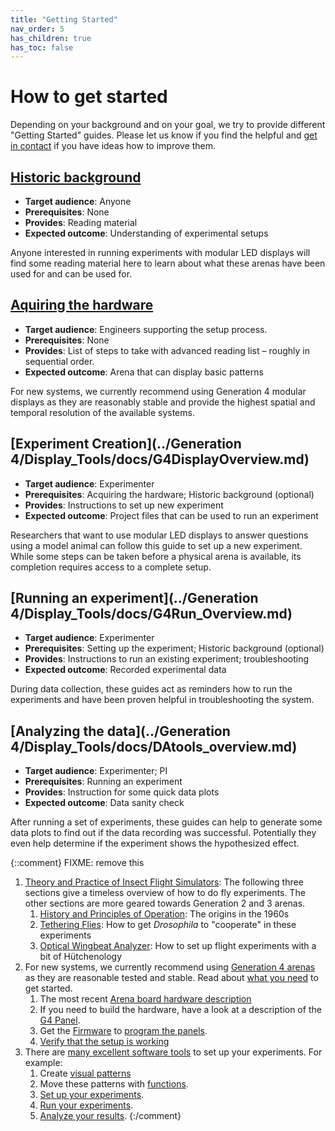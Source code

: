 ```yaml
---
title: "Getting Started"
nav_order: 5
has_children: true
has_toc: false
---
```


# How to get started

Depending on your background and on your goal, we try to provide different "Getting Started" guides. Please let us know if you find the helpful and [get in contact](../Contact.md) if you have ideas how to improve them.

## [Historic background](gs-historic-background.md)

- **Target audience**: Anyone
- **Prerequisites**: None
- **Provides**: Reading material
- **Expected outcome**: Understanding of experimental setups

Anyone interested in running experiments with modular LED displays will find some reading material here to learn about what these arenas have been used for and can be used for.

## [Aquiring the hardware](gs-getting-hardware.md)

- **Target audience**: Engineers supporting the setup process.
- **Prerequisites**: None
- **Provides**: List of steps to take with advanced reading list – roughly in sequential order.
- **Expected outcome**: Arena that can display basic patterns

For new systems, we currently recommend using Generation 4 modular displays as they are reasonably stable and provide the highest spatial and temporal resolution of the available systems.

## [Experiment Creation](../Generation 4/Display_Tools/docs/G4DisplayOverview.md)

- **Target audience**: Experimenter
- **Prerequisites**: Acquiring the hardware; Historic background (optional)
- **Provides**: Instructions to set up new experiment
- **Expected outcome**: Project files that can be used to run an experiment

Researchers that want to use modular LED displays to answer questions using a model animal can follow this guide to set up a new experiment. While some steps can be taken before a physical arena is available, its completion requires access to a complete setup.

## [Running an experiment](../Generation 4/Display_Tools/docs/G4Run_Overview.md)

- **Target audience**: Experimenter
- **Prerequisites**: Setting up the experiment; Historic background (optional)
- **Provides**: Instructions to run an existing experiment; troubleshooting
- **Expected outcome**: Recorded experimental data

During data collection, these guides act as reminders how to run the experiments and have been proven helpful in troubleshooting the system.

## [Analyzing the data](../Generation 4/Display_Tools/docs/DAtools_overview.md)

- **Target audience**: Experimenter; PI
- **Prerequisites**: Running an experiment
- **Provides**: Instruction for some quick data plots
- **Expected outcome**: Data sanity check

After running a set of experiments, these guides can help to generate some data plots to find out if the data recording was successful. Potentially they even help determine if the experiment shows the hypothesized effect.


{::comment}
FIXME: remove this
1. [Theory and Practice of Insect Flight Simulators](/Panel/Generation%203/Software/docs/g2-user-guide.html): The following three sections give a timeless overview of how to do fly experiments. The other sections are more geared towards Generation 2 and 3 arenas.
    1. [History and Principles of Operation](/Panel/Generation%203/Software/docs/g2-user-guide.html#history-and-principles-of-operation): The origins in the 1960s
    2. [Tethering Flies](/Panel/Generation%203/Software/docs/g2-user-guide.html#tethering-flies): How to get *Drosophila* to "cooperate" in these experiments
    3. [Optical Wingbeat Analyzer](/Panel/Generation%203/Software/docs/g2-user-guide.html#optical-wingbeat-analyzer): How to set up flight experiments with a bit of Hütchenology
2. For new systems, we currently recommend using [Generation 4 arenas](/Panel/Generation%204/Documentation/docs/components.html) as they are reasonable tested and stable. Read about [what you need](/Panel/Generation%204/Display_Tools/docs/G4_Hardware_Setup.html) to get started.
    1. The most recent [Arena board hardware description](/Panel/Generation%204/Arena/README.html)
    2. If you need to build the hardware, have a look at a description of the [G4 Panel](/Panel/Generation%204/Panel/README.html).
    3. Get the [Firmware](/Panel/Generation%204/Firmware/README.html) to [program the panels](/Panel/Generation%204/Display_Tools/G4%20Panel%20Programming/G4_Panel-programmer_instructions.html).
    4. [Verify that the setup is working](/Panel/Generation%204/Display_Tools/docs/G4_Verify.html)
3. There are [many excellent software tools](/Panel/Generation%204/Display_Tools/README.html) to set up your experiments. For example:
    1. Create [visual patterns](/Panel/Generation%204/Display_Tools/G4_Pattern_Generator/About%20Pattern%20Generator.html)
    2. Move these patterns with [functions](/Panel/Generation%204/Display_Tools/G4_Function_Generator/About%20Function%20Generator.html).
    3. [Set up your experiments](/Panel/Generation%204/Display_Tools/G4_Protocol_Designer/User-Instructions.html).
    4. [Run your experiments](/Panel/Generation%204/Display_Tools/G4_Protocol_Designer/User-Instructions.html#the-experiment-conductor).
    5. [Analyze your results](/Panel/Generation%204/Display_Tools/G4_Data_Analysis/Data_analysis_documentation.html).
{:/comment}